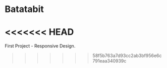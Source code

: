 # Batatabit

<<<<<<< HEAD
=======
First Project - Responsive Design. 
>>>>>>> 58f5b763a7d93cc2ab3bf956e6c791eaa340939c
